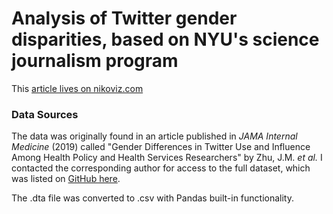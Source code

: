 # Analysis of Twitter gender disparities, based on NYU's science journalism program

This [article lives on nikoviz.com](https://nikoviz.com/blogs/2021/02/sherp-twitter)

### Data Sources
The data was originally found in an article published in _JAMA Internal Medicine_ (2019) called "Gender Differences in Twitter Use and Influence Among Health Policy and Health Services Researchers" by Zhu, J.M. _et al._ I contacted the corresponding author for access to the full dataset, which was listed on [GitHub here](https://github.com/rwerner-upenn/Gender-Differences-in-Twitter-Use-and-Influence-Among-Health-Policy-and-Health-ServicesResearchers/blob/master/twitter2018_Werner_JAMAIM_publicuse.dta).

The .dta file was converted to .csv with Pandas built-in functionality.
